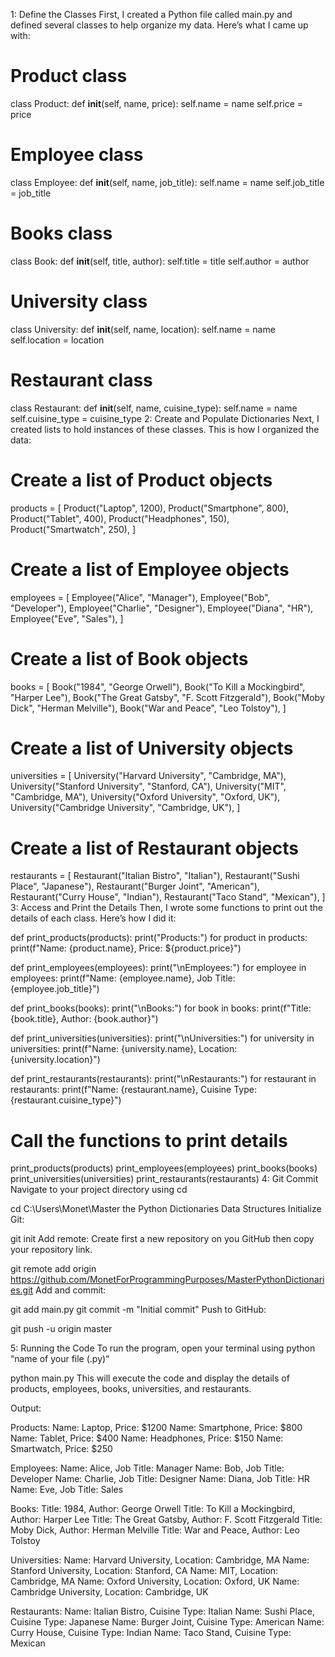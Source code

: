 1: Define the Classes
First, I created a Python file called main.py and defined several classes to help organize my data. Here’s what I came up with:


# Product class
class Product:
    def __init__(self, name, price):
        self.name = name
        self.price = price

# Employee class
class Employee:
    def __init__(self, name, job_title):
        self.name = name
        self.job_title = job_title

# Books class
class Book:
    def __init__(self, title, author):
        self.title = title
        self.author = author

# University class
class University:
    def __init__(self, name, location):
        self.name = name
        self.location = location

# Restaurant class
class Restaurant:
    def __init__(self, name, cuisine_type):
        self.name = name
        self.cuisine_type = cuisine_type
2: Create and Populate Dictionaries
Next, I created lists to hold instances of these classes. This is how I organized the data:




# Create a list of Product objects
products = [
    Product("Laptop", 1200),
    Product("Smartphone", 800),
    Product("Tablet", 400),
    Product("Headphones", 150),
    Product("Smartwatch", 250),
]

# Create a list of Employee objects
employees = [
    Employee("Alice", "Manager"),
    Employee("Bob", "Developer"),
    Employee("Charlie", "Designer"),
    Employee("Diana", "HR"),
    Employee("Eve", "Sales"),
]

# Create a list of Book objects
books = [
    Book("1984", "George Orwell"),
    Book("To Kill a Mockingbird", "Harper Lee"),
    Book("The Great Gatsby", "F. Scott Fitzgerald"),
    Book("Moby Dick", "Herman Melville"),
    Book("War and Peace", "Leo Tolstoy"),
]

# Create a list of University objects
universities = [
    University("Harvard University", "Cambridge, MA"),
    University("Stanford University", "Stanford, CA"),
    University("MIT", "Cambridge, MA"),
    University("Oxford University", "Oxford, UK"),
    University("Cambridge University", "Cambridge, UK"),
]

# Create a list of Restaurant objects
restaurants = [
    Restaurant("Italian Bistro", "Italian"),
    Restaurant("Sushi Place", "Japanese"),
    Restaurant("Burger Joint", "American"),
    Restaurant("Curry House", "Indian"),
    Restaurant("Taco Stand", "Mexican"),
]
3: Access and Print the Details
Then, I wrote some functions to print out the details of each class. Here’s how I did it:


def print_products(products):
    print("Products:")
    for product in products:
        print(f"Name: {product.name}, Price: ${product.price}")

def print_employees(employees):
    print("\nEmployees:")
    for employee in employees:
        print(f"Name: {employee.name}, Job Title: {employee.job_title}")

def print_books(books):
    print("\nBooks:")
    for book in books:
        print(f"Title: {book.title}, Author: {book.author}")

def print_universities(universities):
    print("\nUniversities:")
    for university in universities:
        print(f"Name: {university.name}, Location: {university.location}")

def print_restaurants(restaurants):
    print("\nRestaurants:")
    for restaurant in restaurants:
        print(f"Name: {restaurant.name}, Cuisine Type: {restaurant.cuisine_type}")

# Call the functions to print details
print_products(products)
print_employees(employees)
print_books(books)
print_universities(universities)
print_restaurants(restaurants)
4: Git Commit
Navigate to your project directory using cd


 cd C:\Users\Monet\Master the Python Dictionaries Data Structures
Initialize Git:


 git init
Add remote: Create first a new repository on you GitHub then copy your repository link.


 git remote add origin https://github.com/MonetForProgrammingPurposes/MasterPythonDictionaries.git
Add and commit:


 git add main.py
 git commit -m "Initial commit"
Push to GitHub:



git push -u origin master


5: Running the Code
To run the program, open your terminal using python “name of your file (.py)“


python main.py
This will execute the code and display the details of products, employees, books, universities, and restaurants.

Output:

Products:
Name: Laptop, Price: $1200
Name: Smartphone, Price: $800
Name: Tablet, Price: $400
Name: Headphones, Price: $150
Name: Smartwatch, Price: $250

Employees:
Name: Alice, Job Title: Manager
Name: Bob, Job Title: Developer
Name: Charlie, Job Title: Designer
Name: Diana, Job Title: HR
Name: Eve, Job Title: Sales

Books:
Title: 1984, Author: George Orwell
Title: To Kill a Mockingbird, Author: Harper Lee
Title: The Great Gatsby, Author: F. Scott Fitzgerald
Title: Moby Dick, Author: Herman Melville
Title: War and Peace, Author: Leo Tolstoy

Universities:
Name: Harvard University, Location: Cambridge, MA
Name: Stanford University, Location: Stanford, CA
Name: MIT, Location: Cambridge, MA
Name: Oxford University, Location: Oxford, UK
Name: Cambridge University, Location: Cambridge, UK

Restaurants:
Name: Italian Bistro, Cuisine Type: Italian
Name: Sushi Place, Cuisine Type: Japanese
Name: Burger Joint, Cuisine Type: American
Name: Curry House, Cuisine Type: Indian
Name: Taco Stand, Cuisine Type: Mexican
